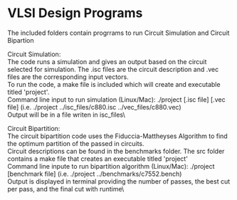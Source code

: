 # VLSI Design Programs
The included folders contain progrrams to run Circuit Simulation and Circuit Bipartion

Circuit Simulation:\
  The code runs a simulation and gives an output based on the circuit selected for simulation. The .isc files are the circuit description and .vec files are the corresponding input vectors.\
  To run the code, a make file is included which will create and executable titled 'project'.\
  Command line input to run simulation (Linux/Mac): ./project [.isc file] [.vec file] (i.e. ./project ../isc_files/c880.isc ../vec_files/c880.vec)\
  Output will be in a file writen in isc_files\
  
Circuit Bipartition:\
  The circuit bipartition code uses the Fiduccia-Mattheyses Algorithm to find the optimum partition of the passed in circuits.\
  Circuit descriptions can be found in the benchmarks folder. The src folder contains a make file that creates an executable titled 'project'\
  Command line inpute to run bipartition algorithm (Linux/Mac): ./project [benchmark file] (i.e. ./project ../benchmarks/c7552.bench)\
  Output is displayed in terminal providing the number of passes, the best cut per pass, and the final cut with runtime\
  

